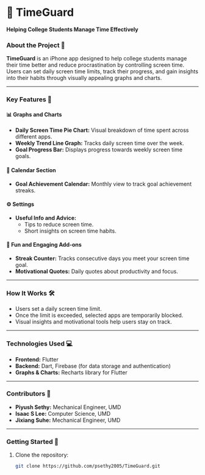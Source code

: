 # 📱 **TimeGuard**  
**Helping College Students Manage Time Effectively**  

### **About the Project** 🌟  
**TimeGuard** is an iPhone app designed to help college students manage their time better and reduce procrastination by controlling screen time. Users can set daily screen time limits, track their progress, and gain insights into their habits through visually appealing graphs and charts.  

---

### **Key Features** 🚀  
#### 📊 **Graphs and Charts**  
- **Daily Screen Time Pie Chart:** Visual breakdown of time spent across different apps.  
- **Weekly Trend Line Graph:** Tracks daily screen time over the week.  
- **Goal Progress Bar:** Displays progress towards weekly screen time goals.  

#### 📅 **Calendar Section**  
- **Goal Achievement Calendar:** Monthly view to track goal achievement streaks.  

#### ⚙️ **Settings**  
- **Useful Info and Advice:**  
  - Tips to reduce screen time.  
  - Short insights on screen time habits.  

#### 🎉 **Fun and Engaging Add-ons**  
- **Streak Counter:** Tracks consecutive days you meet your screen time goal.  
- **Motivational Quotes:** Daily quotes about productivity and focus.  

---

### **How It Works** 🛠️  
- Users set a daily screen time limit.  
- Once the limit is exceeded, selected apps are temporarily blocked.  
- Visual insights and motivational tools help users stay on track.  

---

### **Technologies Used** 💻  
- **Frontend:** Flutter  
- **Backend:** Dart, Firebase (for data storage and authentication)  
- **Graphs & Charts:** Recharts library for Flutter  

---

### **Contributors** 🤝  
- **Piyush Sethy:** Mechanical Engineer, UMD  
- **Isaac S Lee:** Computer Science, UMD  
- **Jixiang Suhe:** Mechanical Engineer, UMD  

---

### **Getting Started** 🚀  
1. Clone the repository:  
   ```bash
   git clone https://github.com/psethy2005/TimeGuard.git

